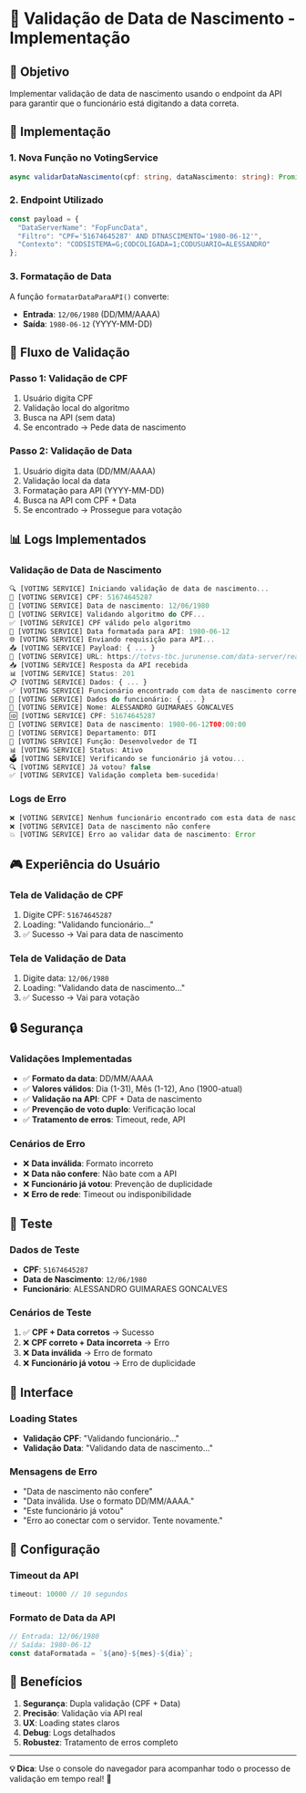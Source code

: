 # 📅 Validação de Data de Nascimento - Implementação

## 🎯 Objetivo

Implementar validação de data de nascimento usando o endpoint da API para garantir que o funcionário está digitando a data correta.

## 🔧 Implementação

### 1. **Nova Função no VotingService**

```typescript
async validarDataNascimento(cpf: string, dataNascimento: string): Promise<{ success: boolean; funcionario?: Funcionario; message: string }>
```

### 2. **Endpoint Utilizado**

```javascript
const payload = {
  "DataServerName": "FopFuncData",
  "Filtro": "CPF='51674645287' AND DTNASCIMENTO='1980-06-12'",
  "Contexto": "CODSISTEMA=G;CODCOLIGADA=1;CODUSUARIO=ALESSANDRO"
};
```

### 3. **Formatação de Data**

A função `formatarDataParaAPI()` converte:
- **Entrada**: `12/06/1980` (DD/MM/AAAA)
- **Saída**: `1980-06-12` (YYYY-MM-DD)

## 🔄 Fluxo de Validação

### **Passo 1: Validação de CPF**
1. Usuário digita CPF
2. Validação local do algoritmo
3. Busca na API (sem data)
4. Se encontrado → Pede data de nascimento

### **Passo 2: Validação de Data**
1. Usuário digita data (DD/MM/AAAA)
2. Validação local da data
3. Formatação para API (YYYY-MM-DD)
4. Busca na API com CPF + Data
5. Se encontrado → Prossegue para votação

## 📊 Logs Implementados

### **Validação de Data de Nascimento**
```javascript
🔍 [VOTING SERVICE] Iniciando validação de data de nascimento...
📝 [VOTING SERVICE] CPF: 51674645287
📅 [VOTING SERVICE] Data de nascimento: 12/06/1980
🔢 [VOTING SERVICE] Validando algoritmo do CPF...
✅ [VOTING SERVICE] CPF válido pelo algoritmo
📅 [VOTING SERVICE] Data formatada para API: 1980-06-12
🌐 [VOTING SERVICE] Enviando requisição para API...
📤 [VOTING SERVICE] Payload: { ... }
🔗 [VOTING SERVICE] URL: https://totvs-tbc.jurunense.com/data-server/read-view
📥 [VOTING SERVICE] Resposta da API recebida
📊 [VOTING SERVICE] Status: 201
📋 [VOTING SERVICE] Dados: { ... }
✅ [VOTING SERVICE] Funcionário encontrado com data de nascimento correta
👤 [VOTING SERVICE] Dados do funcionário: { ... }
📝 [VOTING SERVICE] Nome: ALESSANDRO GUIMARAES GONCALVES
🆔 [VOTING SERVICE] CPF: 51674645287
📅 [VOTING SERVICE] Data de nascimento: 1980-06-12T00:00:00
🏢 [VOTING SERVICE] Departamento: DTI
💼 [VOTING SERVICE] Função: Desenvolvedor de TI
📊 [VOTING SERVICE] Status: Ativo
🗳️ [VOTING SERVICE] Verificando se funcionário já votou...
🔍 [VOTING SERVICE] Já votou? false
✅ [VOTING SERVICE] Validação completa bem-sucedida!
```

### **Logs de Erro**
```javascript
❌ [VOTING SERVICE] Nenhum funcionário encontrado com esta data de nascimento
❌ [VOTING SERVICE] Data de nascimento não confere
💥 [VOTING SERVICE] Erro ao validar data de nascimento: Error
```

## 🎮 Experiência do Usuário

### **Tela de Validação de CPF**
1. Digite CPF: `51674645287`
2. Loading: "Validando funcionário..."
3. ✅ Sucesso → Vai para data de nascimento

### **Tela de Validação de Data**
1. Digite data: `12/06/1980`
2. Loading: "Validando data de nascimento..."
3. ✅ Sucesso → Vai para votação

## 🔒 Segurança

### **Validações Implementadas**
- ✅ **Formato da data**: DD/MM/AAAA
- ✅ **Valores válidos**: Dia (1-31), Mês (1-12), Ano (1900-atual)
- ✅ **Validação na API**: CPF + Data de nascimento
- ✅ **Prevenção de voto duplo**: Verificação local
- ✅ **Tratamento de erros**: Timeout, rede, API

### **Cenários de Erro**
- ❌ **Data inválida**: Formato incorreto
- ❌ **Data não confere**: Não bate com a API
- ❌ **Funcionário já votou**: Prevenção de duplicidade
- ❌ **Erro de rede**: Timeout ou indisponibilidade

## 🧪 Teste

### **Dados de Teste**
- **CPF**: `51674645287`
- **Data de Nascimento**: `12/06/1980`
- **Funcionário**: ALESSANDRO GUIMARAES GONCALVES

### **Cenários de Teste**
1. ✅ **CPF + Data corretos** → Sucesso
2. ❌ **CPF correto + Data incorreta** → Erro
3. ❌ **Data inválida** → Erro de formato
4. ❌ **Funcionário já votou** → Erro de duplicidade

## 📱 Interface

### **Loading States**
- **Validação CPF**: "Validando funcionário..."
- **Validação Data**: "Validando data de nascimento..."

### **Mensagens de Erro**
- "Data de nascimento não confere"
- "Data inválida. Use o formato DD/MM/AAAA."
- "Este funcionário já votou"
- "Erro ao conectar com o servidor. Tente novamente."

## 🔧 Configuração

### **Timeout da API**
```typescript
timeout: 10000 // 10 segundos
```

### **Formato de Data da API**
```typescript
// Entrada: 12/06/1980
// Saída: 1980-06-12
const dataFormatada = `${ano}-${mes}-${dia}`;
```

## 🚀 Benefícios

1. **Segurança**: Dupla validação (CPF + Data)
2. **Precisão**: Validação via API real
3. **UX**: Loading states claros
4. **Debug**: Logs detalhados
5. **Robustez**: Tratamento de erros completo

---

**💡 Dica**: Use o console do navegador para acompanhar todo o processo de validação em tempo real! 🎯

